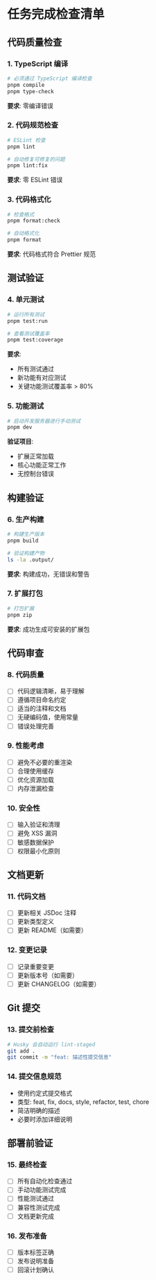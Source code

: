 # 任务完成检查清单

## 代码质量检查

### 1. TypeScript 编译
```bash
# 必须通过 TypeScript 编译检查
pnpm compile
pnpm type-check
```
**要求**: 零编译错误

### 2. 代码规范检查
```bash
# ESLint 检查
pnpm lint

# 自动修复可修复的问题
pnpm lint:fix
```
**要求**: 零 ESLint 错误

### 3. 代码格式化
```bash
# 检查格式
pnpm format:check

# 自动格式化
pnpm format
```
**要求**: 代码格式符合 Prettier 规范

## 测试验证

### 4. 单元测试
```bash
# 运行所有测试
pnpm test:run

# 查看测试覆盖率
pnpm test:coverage
```
**要求**: 
- 所有测试通过
- 新功能有对应测试
- 关键功能测试覆盖率 > 80%

### 5. 功能测试
```bash
# 启动开发服务器进行手动测试
pnpm dev
```
**验证项目**:
- 扩展正常加载
- 核心功能正常工作
- 无控制台错误

## 构建验证

### 6. 生产构建
```bash
# 构建生产版本
pnpm build

# 验证构建产物
ls -la .output/
```
**要求**: 构建成功，无错误和警告

### 7. 扩展打包
```bash
# 打包扩展
pnpm zip
```
**要求**: 成功生成可安装的扩展包

## 代码审查

### 8. 代码质量
- [ ] 代码逻辑清晰，易于理解
- [ ] 遵循项目命名约定
- [ ] 适当的注释和文档
- [ ] 无硬编码值，使用常量
- [ ] 错误处理完善

### 9. 性能考虑
- [ ] 避免不必要的重渲染
- [ ] 合理使用缓存
- [ ] 优化资源加载
- [ ] 内存泄漏检查

### 10. 安全性
- [ ] 输入验证和清理
- [ ] 避免 XSS 漏洞
- [ ] 敏感数据保护
- [ ] 权限最小化原则

## 文档更新

### 11. 代码文档
- [ ] 更新相关 JSDoc 注释
- [ ] 更新类型定义
- [ ] 更新 README（如需要）

### 12. 变更记录
- [ ] 记录重要变更
- [ ] 更新版本号（如需要）
- [ ] 更新 CHANGELOG（如需要）

## Git 提交

### 13. 提交前检查
```bash
# Husky 会自动运行 lint-staged
git add .
git commit -m "feat: 描述性提交信息"
```

### 14. 提交信息规范
- 使用约定式提交格式
- 类型: feat, fix, docs, style, refactor, test, chore
- 简洁明确的描述
- 必要时添加详细说明

## 部署前验证

### 15. 最终检查
- [ ] 所有自动化检查通过
- [ ] 手动功能测试完成
- [ ] 性能测试通过
- [ ] 兼容性测试完成
- [ ] 文档更新完成

### 16. 发布准备
- [ ] 版本标签正确
- [ ] 发布说明准备
- [ ] 回滚计划确认